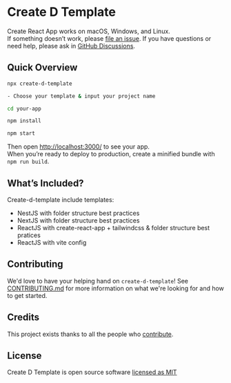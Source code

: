 # Create D Template 

Create React App works on macOS, Windows, and Linux.<br>
If something doesn’t work, please [file an issue](https://github.com/DevAnhduy/create-d-template/issues/new).
If you have questions or need help, please ask in [GitHub Discussions](https://github.com/DevAnhduy/create-d-template/discussions).

## Quick Overview

```sh
npx create-d-template

- Choose your template & input your project name

cd your-app

npm install

npm start
```

Then open [http://localhost:3000/](http://localhost:3000/) to see your app.<br>
When you’re ready to deploy to production, create a minified bundle with `npm run build`.

## What’s Included?

Create-d-template include templates:
- NestJS with folder structure best practices
- NextJS with folder structure best practices
- ReactJS with create-react-app + tailwindcss & folder structure best pratices 
- ReactJS with vite config

## Contributing

We'd love to have your helping hand on `create-d-template`! See [CONTRIBUTING.md](CONTRIBUTING.md) for more information on what we're looking for and how to get started.

## Credits

This project exists thanks to all the people who [contribute](CONTRIBUTING.md).

## License

Create D Template is open source software [licensed as MIT]()

